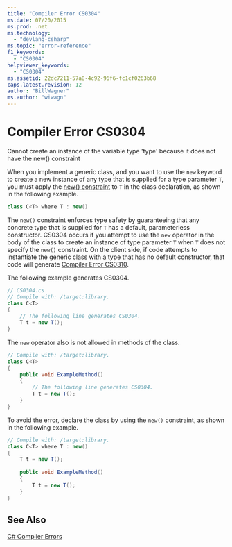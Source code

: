 ```yaml
---
title: "Compiler Error CS0304"
ms.date: 07/20/2015
ms.prod: .net
ms.technology: 
  - "devlang-csharp"
ms.topic: "error-reference"
f1_keywords: 
  - "CS0304"
helpviewer_keywords: 
  - "CS0304"
ms.assetid: 22dc7211-57a8-4c92-96f6-fc1cf0263b68
caps.latest.revision: 12
author: "BillWagner"
ms.author: "wiwagn"
---
```

# Compiler Error CS0304
Cannot create an instance of the variable type 'type' because it does not have the new() constraint  
  
 When you implement a generic class, and you want to use the `new` keyword to create a new instance of any type that is supplied for a type parameter `T`, you must apply the [new() constraint](../../../csharp/language-reference/keywords/new.md) to `T` in the class declaration, as shown in the following example.  
  
```csharp  
class C<T> where T : new()  
```  
  
 The `new()` constraint enforces type safety by guaranteeing that any concrete type that is supplied for `T` has a default, parameterless constructor. CS0304 occurs if you attempt to use the `new` operator in the body of the class to create an instance of type parameter `T` when `T` does not specify the `new()` constraint. On the client side, if code attempts to instantiate the generic class with a type that has no default constructor, that code will generate [Compiler Error CS0310](../../../csharp/language-reference/compiler-messages/cs0310.md).  
  
 The following example generates CS0304.  
  
```csharp  
// CS0304.cs  
// Compile with: /target:library.  
class C<T>  
{  
    // The following line generates CS0304.  
    T t = new T();  
}  
```  
  
 The `new` operator also is not allowed in methods of the class.  
  
```csharp  
// Compile with: /target:library.  
class C<T>  
{  
    public void ExampleMethod()  
    {  
        // The following line generates CS0304.  
        T t = new T();  
    }  
}  
```  
  
 To avoid the error, declare the class by using the `new()` constraint, as shown in the following example.  
  
```csharp  
// Compile with: /target:library.  
class C<T> where T : new()  
{  
    T t = new T();  
  
    public void ExampleMethod()  
    {  
        T t = new T();  
    }  
}  
```  
  
## See Also  
 [C# Compiler Errors](../../../csharp/language-reference/compiler-messages/index.md)

